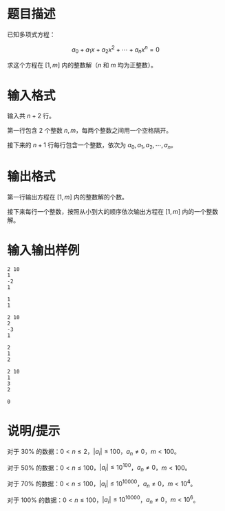 # 题目描述

已知多项式方程：

$$a_0+a_{1}x+a_{2}x^2+\cdots+a_{n}x^n=0$$

求这个方程在 $[1,m]$  内的整数解（$n$ 和 $m$ 均为正整数）。

# 输入格式

输入共 $n+2$ 行。

第一行包含 $2$ 个整数 $n,m$，每两个整数之间用一个空格隔开。

接下来的 $n+1$ 行每行包含一个整数，依次为 $a_0,a_1,a_2,\cdots,a_n$。

# 输出格式

第一行输出方程在 $[1,m]$ 内的整数解的个数。

接下来每行一个整数，按照从小到大的顺序依次输出方程在 $[1,m]$ 内的一个整数解。

# 输入输出样例

```input1
2 10
1
-2
1
```

```output1
1
1
```

```input2
2 10
2
-3
1
```

```output2
2
1
2
```

```input3
2 10
1
3
2
```

```output3
0
```

# 说明/提示

对于 $30 \%$ 的数据：$0 < n \leq 2$，$|a_i| \leq 100$，$a_n \neq 0$，$m<100$。

对于 $50 \%$ 的数据：$0 < n \leq 100$，$|a_i| \leq {10}^{100}$，$a_n \neq 0$，$m<100$。

对于 $70 \%$ 的数据：$0 < n \leq 100$，$|a_i| \leq {10}^{10000}$，$a_n \neq 0$，$m<{10}^4$。

对于 $100 \%$ 的数据：$0 < n \leq 100$，$|a_i| \leq {10}^{10000}$，$a_n \neq 0$，$m<{10}^6$。
